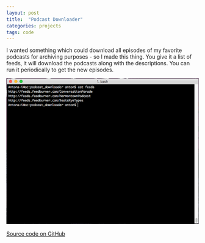 ```yaml
---
layout: post
title:  "Podcast Downloader"
categories: projects
tags: code
---
```


I wanted something which could download all episodes of my favorite podcasts for archiving purposes - so I made this thing. You give it a list of feeds, it will download the podcasts along with the descriptions. You can run it periodically to get the new episodes.

![Podcast Downloader](https://github.com/AntonFagerberg/podcast_downloader/raw/master/podcast%20downloader.gif)

[Source code on GitHub](https://github.com/AntonFagerberg/podcast_downloader)